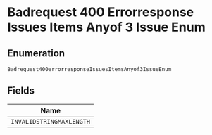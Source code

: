 
# Badrequest 400 Errorresponse Issues Items Anyof 3 Issue Enum

## Enumeration

`Badrequest400errorresponseIssuesItemsAnyof3IssueEnum`

## Fields

| Name |
|  --- |
| `INVALIDSTRINGMAXLENGTH` |

